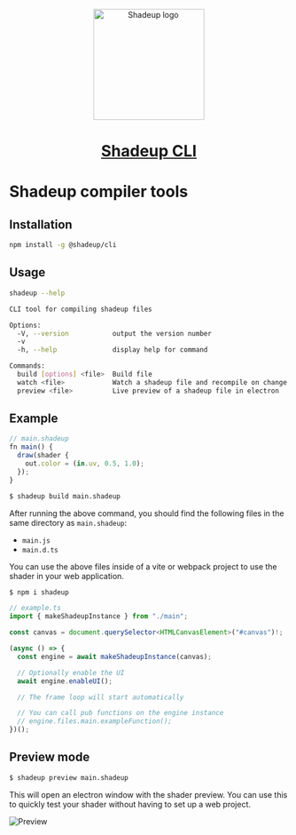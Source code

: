 <p align="center"><a href="https://shadeup.dev" target="_blank" rel="noopener noreferrer"><img width="200" src="https://shadeup.dev/favicon.png" alt="Shadeup logo"></a></p>

<h1 align="center"><a href="https://shadeup.dev">Shadeup CLI</a></h1>

# Shadeup compiler tools

## Installation

```sh
npm install -g @shadeup/cli
```

## Usage

```sh
shadeup --help
```

```sh
CLI tool for compiling shadeup files

Options:
  -V, --version           output the version number
  -v
  -h, --help              display help for command

Commands:
  build [options] <file>  Build file
  watch <file>            Watch a shadeup file and recompile on change
  preview <file>          Live preview of a shadeup file in electron
```

## Example

```ts
// main.shadeup
fn main() {
  draw(shader {
    out.color = (in.uv, 0.5, 1.0);
  });
}
```

```sh
$ shadeup build main.shadeup
```

After running the above command, you should find the following files in the same directory as `main.shadeup`:

- `main.js`
- `main.d.ts`

You can use the above files inside of a vite or webpack project to use the shader in your web application.

```sh
$ npm i shadeup
```

```js
// example.ts
import { makeShadeupInstance } from "./main";

const canvas = document.querySelector<HTMLCanvasElement>("#canvas")!;

(async () => {
  const engine = await makeShadeupInstance(canvas);

  // Optionally enable the UI
  await engine.enableUI();

  // The frame loop will start automatically

  // You can call pub functions on the engine instance
  // engine.files.main.exampleFunction();
})();
```

## Preview mode

```sh
$ shadeup preview main.shadeup
```

This will open an electron window with the shader preview. You can use this to quickly test your shader without having to set up a web project.

![Preview](https://i.imgur.com/PVjn7BA.png)
